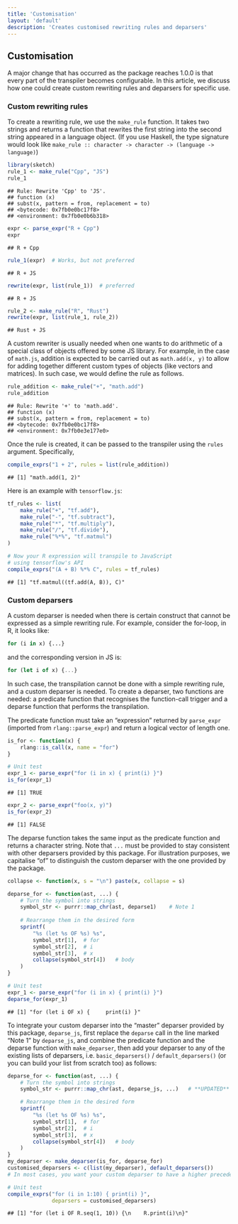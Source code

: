 ```yaml
---
title: 'Customisation'
layout: 'default'
description: 'Creates customised rewriting rules and deparsers'
---
```



## Customisation

A major change that has occurred as the package reaches 1.0.0 is that
every part of the transpiler becomes configurable. In this article, we
discuss how one could create custom rewriting rules and deparsers for
specific use.

### Custom rewriting rules

To create a rewriting rule, we use the `make_rule` function. It takes
two strings and returns a function that rewrites the first string into
the second string appeared in a language object. (If you use Haskell,
the type signature would look like `make_rule :: character -> character
-> (language -> language)`)

``` r
library(sketch)
rule_1 <- make_rule("Cpp", "JS")
rule_1
```

    ## Rule: Rewrite 'Cpp' to 'JS'.
    ## function (x) 
    ## subst(x, pattern = from, replacement = to)
    ## <bytecode: 0x7fb0e0bc17f8>
    ## <environment: 0x7fb0e0b6b318>

``` r
expr <- parse_expr("R + Cpp")
expr
```

    ## R + Cpp

``` r
rule_1(expr)  # Works, but not preferred
```

    ## R + JS

``` r
rewrite(expr, list(rule_1))  # preferred
```

    ## R + JS

``` r
rule_2 <- make_rule("R", "Rust")
rewrite(expr, list(rule_1, rule_2))
```

    ## Rust + JS

A custom rewriter is usually needed when one wants to do arithmetic of a
special class of objects offered by some JS library. For example, in the
case of `math.js`, addition is expected to be carried out as
`math.add(x, y)` to allow for adding together different custom types of
objects (like vectors and matrices). In such case, we would define the
rule as follows.

``` r
rule_addition <- make_rule("+", "math.add")
rule_addition
```

    ## Rule: Rewrite '+' to 'math.add'.
    ## function (x) 
    ## subst(x, pattern = from, replacement = to)
    ## <bytecode: 0x7fb0e0bc17f8>
    ## <environment: 0x7fb0e3e177e0>

Once the rule is created, it can be passed to the transpiler using the
`rules` argument. Specifically,

``` r
compile_exprs("1 + 2", rules = list(rule_addition))
```

    ## [1] "math.add(1, 2)"

Here is an example with `tensorflow.js`:

``` r
tf_rules <- list(
    make_rule("+", "tf.add"),
    make_rule("-", "tf.subtract"),
    make_rule("*", "tf.multiply"),
    make_rule("/", "tf.divide"),
    make_rule("%*%", "tf.matmul")
)

# Now your R expression will transpile to JavaScript
# using tensorflow's API
compile_exprs("(A + B) %*% C", rules = tf_rules)
```

    ## [1] "tf.matmul((tf.add(A, B)), C)"

### Custom deparsers

A custom deparser is needed when there is certain construct that cannot
be expressed as a simple rewriting rule. For example, consider the
for-loop, in R, it looks like:

``` r
for (i in x) {...}
```

and the corresponding version in JS is:

``` js
for (let i of x) {...}
```

In such case, the transpilation cannot be done with a simple rewriting
rule, and a custom deparser is needed. To create a deparser, two
functions are needed: a predicate function that recognises the
function-call trigger and a deparse function that performs the
transpilation.

The predicate function must take an “expression” returned by
`parse_expr` (imported from `rlang::parse_expr`) and return a logical
vector of length one.

``` r
is_for <- function(x) {
    rlang::is_call(x, name = "for")
}

# Unit test
expr_1 <- parse_expr("for (i in x) { print(i) }")
is_for(expr_1)
```

    ## [1] TRUE

``` r
expr_2 <- parse_expr("foo(x, y)")
is_for(expr_2)
```

    ## [1] FALSE

The deparse function takes the same input as the predicate function and
returns a character string. Note that `...` must be provided to stay
consistent with other deparsers provided by this package. For
illustration purposes, we capitalise “of” to distinguish the custom
deparser with the one provided by the package.

``` r
collapse <- function(x, s = "\n") paste(x, collapse = s)

deparse_for <- function(ast, ...) {
    # Turn the symbol into strings
    symbol_str <- purrr::map_chr(ast, deparse1)    # Note 1
    
    # Rearrange them in the desired form
    sprintf(
        "%s (let %s OF %s) %s", 
        symbol_str[1],  # for
        symbol_str[2],  # i
        symbol_str[3],  # x
        collapse(symbol_str[4])   # body
    )
}

# Unit test
expr_1 <- parse_expr("for (i in x) { print(i) }")
deparse_for(expr_1)
```

    ## [1] "for (let i OF x) {     print(i) }"

To integrate your custom deparser into the “master” deparser provided by
this package, `deparse_js`, first replace the `deparse` call in the line
marked “Note 1” by `deparse_js`, and combine the predicate function and
the deparse function with `make_deparser`, then add your deparser to any
of the existing lists of deparsers, i.e. `basic_deparsers()` /
`default_deparsers()` (or you can build your list from scratch too) as
follows:

``` r
deparse_for <- function(ast, ...) {
    # Turn the symbol into strings
    symbol_str <- purrr::map_chr(ast, deparse_js, ...)   # **UPDATED**

    # Rearrange them in the desired form
    sprintf(
        "%s (let %s OF %s) %s", 
        symbol_str[1],  # for
        symbol_str[2],  # i
        symbol_str[3],  # x
        collapse(symbol_str[4])   # body
    )
}
my_deparser <- make_deparser(is_for, deparse_for)
customised_deparsers <- c(list(my_deparser), default_deparsers())
# In most cases, you want your custom deparser to have a higher precedence than the package's ones. So it is added to the front rather than to the end.

# Unit test
compile_exprs("for (i in 1:10) { print(i) }", 
              deparsers = customised_deparsers)
```

    ## [1] "for (let i OF R.seq(1, 10)) {\n    R.print(i)\n}"
